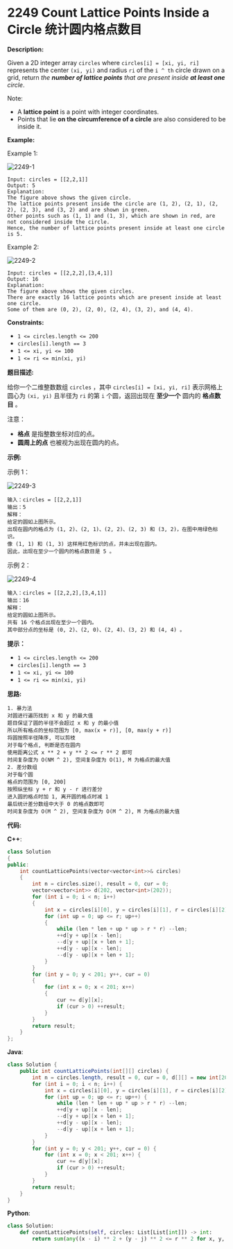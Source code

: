 # 2249 Count Lattice Points Inside a Circle 统计圆内格点数目

__Description:__

Given a 2D integer array `circles` where `circles[i] = [xi, yi, ri]` represents the center `(xi, yi)` and radius `ri` of the `i ^ th` circle drawn on a grid, return _the __number of lattice points___ _that are present inside __at least one__ circle_.

Note:

- A __lattice point__ is a point with integer coordinates.
- Points that lie __on the circumference of a circle__ are also considered to be inside it.

__Example:__

Example 1:

![2249-1](https://assets.leetcode.com/uploads/2022/03/02/exa-11.png)

```text
Input: circles = [[2,2,1]]
Output: 5
Explanation:
The figure above shows the given circle.
The lattice points present inside the circle are (1, 2), (2, 1), (2, 2), (2, 3), and (3, 2) and are shown in green.
Other points such as (1, 1) and (1, 3), which are shown in red, are not considered inside the circle.
Hence, the number of lattice points present inside at least one circle is 5.
```

Example 2:

![2249-2](https://assets.leetcode.com/uploads/2022/03/02/exa-22.png)

```text
Input: circles = [[2,2,2],[3,4,1]]
Output: 16
Explanation:
The figure above shows the given circles.
There are exactly 16 lattice points which are present inside at least one circle. 
Some of them are (0, 2), (2, 0), (2, 4), (3, 2), and (4, 4).
```

__Constraints:__

- `1 <= circles.length <= 200`
- `circles[i].length == 3`
- `1 <= xi, yi <= 100`
- `1 <= ri <= min(xi, yi)`

__题目描述:__

给你一个二维整数数组 `circles` ，其中 `circles[i] = [xi, yi, ri]` 表示网格上圆心为 `(xi, yi)` 且半径为 `ri` 的第 `i` 个圆，返回出现在 __至少一个__ 圆内的 __格点数目__ 。

注意：

- __格点__ 是指整数坐标对应的点。
- __圆周上的点__ 也被视为出现在圆内的点。

__示例:__

示例 1：

![2249-3](https://assets.leetcode.com/uploads/2022/03/02/exa-11.png)

```text
输入：circles = [[2,2,1]]
输出：5
解释：
给定的圆如上图所示。
出现在圆内的格点为 (1, 2)、(2, 1)、(2, 2)、(2, 3) 和 (3, 2)，在图中用绿色标识。
像 (1, 1) 和 (1, 3) 这样用红色标识的点，并未出现在圆内。
因此，出现在至少一个圆内的格点数目是 5 。
```

示例 2：

![2249-4](https://assets.leetcode.com/uploads/2022/03/02/exa-22.png)

```text
输入：circles = [[2,2,2],[3,4,1]]
输出：16
解释：
给定的圆如上图所示。
共有 16 个格点出现在至少一个圆内。
其中部分点的坐标是 (0, 2)、(2, 0)、(2, 4)、(3, 2) 和 (4, 4) 。
```

__提示：__

- `1 <= circles.length <= 200`
- `circles[i].length == 3`
- `1 <= xi, yi <= 100`
- `1 <= ri <= min(xi, yi)`

__思路:__

```text
1. 暴力法
对圆进行遍历找到 x 和 y 的最大值
题目保证了圆的半径不会超过 x 和 y 的最小值
所以所有格点的坐标范围为 [0, max(x + r)], [0, max(y + r)]
将圆按照半径降序, 可以剪枝
对于每个格点, 判断是否在圆内
使用距离公式 x ** 2 + y ** 2 <= r ** 2 即可
时间复杂度为 O(NM ^ 2), 空间复杂度为 O(1), M 为格点的最大值
2. 差分数组
对于每个圆
格点的范围为 [0, 200]
按照纵坐标 y + r 和 y - r 进行差分
进入圆的格点时加 1, 离开圆的格点时减 1
最后统计差分数组中大于 0 的格点数即可
时间复杂度为 O(M ^ 2), 空间复杂度为 O(M ^ 2), M 为格点的最大值
```

__代码:__

__C++__:

```C++
class Solution 
{
public:
    int countLatticePoints(vector<vector<int>>& circles) 
    {
        int n = circles.size(), result = 0, cur = 0;
        vector<vector<int>> d(202, vector<int>(202));
        for (int i = 0; i < n; i++) 
        {
            int x = circles[i][0], y = circles[i][1], r = circles[i][2], len = r;
            for (int up = 0; up <= r; up++) 
            {
                while (len * len + up * up > r * r) --len;
                ++d[y + up][x - len];
                --d[y + up][x + len + 1];
                ++d[y - up][x - len];
                --d[y - up][x + len + 1];
            }
        }
        for (int y = 0; y < 201; y++, cur = 0) 
        {
            for (int x = 0; x < 201; x++) 
            {
                cur += d[y][x];
                if (cur > 0) ++result;
            }
        }
        return result;
    }
};
```

__Java__:

```Java
class Solution {
    public int countLatticePoints(int[][] circles) {
        int n = circles.length, result = 0, cur = 0, d[][] = new int[202][202];
        for (int i = 0; i < n; i++) {
            int x = circles[i][0], y = circles[i][1], r = circles[i][2], len = r;
            for (int up = 0; up <= r; up++) {
                while (len * len + up * up > r * r) --len;
                ++d[y + up][x - len];
                --d[y + up][x + len + 1];
                ++d[y - up][x - len];
                --d[y - up][x + len + 1];
            }
        }
        for (int y = 0; y < 201; y++, cur = 0) {
            for (int x = 0; x < 201; x++) {
                cur += d[y][x];
                if (cur > 0) ++result;
            }
        }
        return result;
    }
}
```

__Python__:

```Python
class Solution:
    def countLatticePoints(self, circles: List[List[int]]) -> int:
        return sum(any((x - i) ** 2 + (y - j) ** 2 <= r ** 2 for x, y, r in circles) for i in range(max(x + r for x, _, r in circles) + 1) for j in range(max(y + r for x, y, r in circles) + 1))
```
